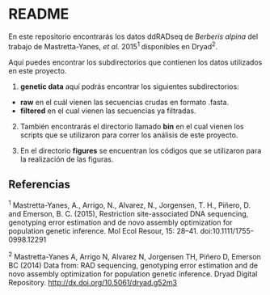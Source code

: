 # README

En este repositorio encontrarás los datos ddRADseq de _Berberis alpina_ del trabajo de Mastretta-Yanes, *et al.* 2015<sup>1 </sup>disponibles en Dryad<sup>2</sup>. 



Aquí puedes encontrar los subdirectorios que contienen los datos utilizados en este proyecto.

1. **genetic data** aquí podrás encontrar los siguientes subdirectorios: 

 - **raw** en el cuál vienen las secuencias crudas en formato .fasta.
 - **filtered** en el cual vienen las secuencias ya filtradas.

2. También encontrarás el directorio llamado **bin** en el cual vienen los scripts que se utilizaron para correr los análisis de este proyecto.


3. En el directorio **figures** se encuentran los códigos que se utilizaron para la realización de las figuras.

## Referencias 
 
 <sup>1</sup> Mastretta-Yanes, A., Arrigo, N., Alvarez, N., Jorgensen, T. H., Piñero, D. and Emerson, B. C. (2015), Restriction site-associated DNA sequencing, genotyping error estimation and de novo assembly optimization for population genetic inference. Mol Ecol Resour, 15: 28–41. doi:10.1111/1755-0998.12291
 
 <sup>2</sup> Mastretta-Yanes A, Arrigo N, Alvarez N, Jorgensen TH, Piñero D, Emerson BC (2014) Data from: RAD sequencing, genotyping error estimation and de novo assembly optimization for population genetic inference. Dryad Digital Repository. http://dx.doi.org/10.5061/dryad.g52m3

